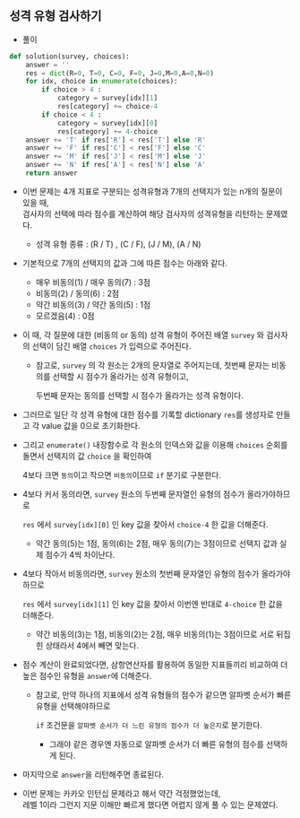 ## 성격 유형 검사하기    
- 풀이   

```python    
def solution(survey, choices):
    answer = ''
    res = dict(R=0, T=0, C=0, F=0, J=0,M=0,A=0,N=0)
    for idx, choice in enumerate(choices):
        if choice > 4 :
            category = survey[idx][1]
            res[category] += choice-4
        if choice < 4 :
            category = survey[idx][0]
            res[category] += 4-choice
    answer += 'T' if res['R'] < res['T'] else 'R'
    answer += 'F' if res['C'] < res['F'] else 'C'
    answer += 'M' if res['J'] < res['M'] else 'J'
    answer += 'N' if res['A'] < res['N'] else 'A'
    return answer
```    

- 이번 문제는 4개 지표로 구분되는 성격유형과 7개의 선택지가 있는 n개의 질문이 있을 때,    
  검사자의 선택에 따라 점수를 계산하여 해당 검사자의 성격유형을 리턴하는 문제였다.    
  
  - 성격 유형 종류 : (R / T) , (C / F), (J / M), (A / N)     
  
- 기본적으로 7개의 선택지의 값과 그에 따른 점수는 아래와 같다.    
  
  - 매우 비동의(1) / 매우 동의(7) : 3점
  - 비동의(2) / 동의(6) : 2점
  - 약간 비동의(3) / 약간 동의(5) : 1점
  - 모르겠음(4) : 0점      

- 이 때, 각 질문에 대한 (비동의 or 동의) 성격 유형이 주어진 배열 `survey` 와 검사자의 선택이 담긴 배열 `choices` 가 입력으로 주어진다.    

  - 참고로, `survey` 의 각 원소는 2개의 문자열로 주어지는데, 첫번째 문자는 비동의를 선택할 시 점수가 올라가는 성격 유형이고,    
    
    두번째 문자는 동의를 선택할 시 점수가 올라가는 성격 유형이다.    
    
- 그러므로 일단 각 성격 유형에 대한 점수를 기록할 dictionary `res`를 생성자로 만들고 각 value 값을 0으로 초기화한다.    

- 그리고 `enumerate()` 내장함수로 각 원소의 인덱스와 값을 이용해 `choices` 순회를 돌면서 선택지의 값 `choice` 을 확인하여    
  
  4보다 크면 `동의`이고 작으면 `비동의`이므로 `if` 분기로 구분한다.     
  
- 4보다 커서 동의라면, `survey` 원소의 두번째 문자열인 유형의 점수가 올라가야하므로      
  
  `res` 에서 `survey[idx][0]` 인 key 값을 찾아서 `choice-4` 한 값을 더해준다.    
  
  - 약간 동의(5)는 1점, 동의(6)는 2점, 매우 동의(7)는 3점이므로 선택지 값과 실제 점수가 4씩 차이난다.    
  
- 4보다 작아서 비동의라면, `survey` 원소의 첫번째 문자열인 유형의 점수가 올라가야하므로      
  
  `res` 에서 `survey[idx][1]` 인 key 값을 찾아서 이번엔 반대로 `4-choice` 한 값을 더해준다.    
  
  - 약간 비동의(3)는 1점, 비동의(2)는 2점, 매우 비동의(1)는 3점이므로 서로 뒤집힌 상태라서 4에서 빼면 맞는다.    

- 점수 계산이 완료되었다면, 삼항연산자를 활용하여 동일한 지표들끼리 비교하여 더 높은 점수인 유형을 `answer`에 더해준다.    

  - 참고로, 만약 하나의 지표에서 성격 유형들의 점수가 같으면 알파벳 순서가 빠른 유형을 선택해야하므로     
    
    `if` 조건문을 `알파벳 순서가 더 느린 유형의 점수가 더 높은지`로 분기한다.      
    
    - 그래야 같은 경우엔 자동으로 알파벳 순서가 더 빠른 유형의 점수를 선택하게 된다.    

- 마지막으로 `answer`을 리턴해주면 종료된다.     


- 이번 문제는 카카오 인턴십 문제라고 해서 약간 걱정했었는데,     
  레벨 1이라 그런지 지문 이해만 빠르게 했다면 어렵지 않게 풀 수 있는 문제였다.    


